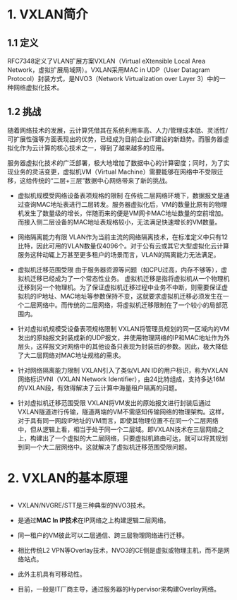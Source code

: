 # 1. VXLAN简介

## 1.1 定义

RFC7348定义了VLAN扩展方案VXLAN（Virtual eXtensible Local Area Network，虚拟扩展局域网）。VXLAN采用MAC in UDP（User Datagram Protocol）封装方式，是NVO3（Network  Virtualization over Layer 3）中的一种网络虚拟化技术。

## 1.2 挑战

随着网络技术的发展，云计算凭借其在系统利用率高、人力/管理成本低、灵活性/可扩展性强等方面表现出的优势，已经成为目前企业IT建设的新趋势。而服务器虚拟化作为云计算的核心技术之一，得到了越来越多的应用。

服务器虚拟化技术的广泛部署，极大地增加了数据中心的计算密度；同时，为了实现业务的灵活变更，虚拟机VM（Virtual Machine）需要能够在网络中不受限迁移，这给传统的“二层+三层”数据中心网络带来了新的挑战。

* 虚拟机规模受网络设备表项规格的限制
  在传统二层网络环境下，数据报文是通过查询MAC地址表进行二层转发。服务器虚拟化后，VM的数量比原有的物理机发生了数量级的增长，伴随而来的便是VM网卡MAC地址数量的空前增加。而接入侧二层设备的MAC地址表规格较小，无法满足快速增长的VM数量。

* 网络隔离能力有限
  VLAN作为当前主流的网络隔离技术，在标准定义中只有12比特，因此可用的VLAN数量仅4096个。对于公有云或其它大型虚拟化云计算服务这种动辄上万甚至更多租户的场景而言，VLAN的隔离能力无法满足。

* 虚拟机迁移范围受限
  由于服务器资源等问题（如CPU过高，内存不够等），虚拟机迁移已经成为了一个常态性业务。
  虚拟机迁移是指将虚拟机从一个物理机迁移到另一个物理机。为了保证虚拟机迁移过程中业务不中断，则需要保证虚拟机的IP地址、MAC地址等参数保持不变，这就要求虚拟机迁移必须发生在一个二层网络中。而传统的二层网络，将虚拟机迁移限制在了一个较小的局部范围内。

* 针对虚拟机规模受设备表项规格限制
  VXLAN将管理员规划的同一区域内的VM发出的原始报文封装成新的UDP报文，并使用物理网络的IP和MAC地址作为外层头，这样报文对网络中的其他设备只表现为封装后的参数。因此，极大降低了大二层网络对MAC地址规格的需求。

* 针对网络隔离能力限制
  VXLAN引入了类似VLAN ID的用户标识，称为VXLAN网络标识VNI（VXLAN Network Identifier），由24比特组成，支持多达16M的VXLAN段，有效得解决了云计算中海量租户隔离的问题。

* 针对虚拟机迁移范围受限
  VXLAN将VM发出的原始报文进行封装后通过VXLAN隧道进行传输，隧道两端的VM不需感知传输网络的物理架构。这样，对于具有同一网段IP地址的VM而言，即使其物理位置不在同一个二层网络中，但从逻辑上看，相当于处于同一个二层域。即VXLAN技术在三层网络之上，构建出了一个虚拟的大二层网络，只要虚拟机路由可达，就可以将其规划到同一个大二层网络中。这就解决了虚拟机迁移范围受限问题。

# 2. VXLAN的基本原理

<img src="http://123.57.190.49:12121/api/image/02LHZP6F.png" title="" alt="" data-align="center">

* VXLAN/NVGRE/STT是三种典型的NVO3技术。

* 是通过**MAC In IP技术**在IP网络之上构建逻辑二层网络。

* 同一租户的VM彼此可以二层通信、跨三层物理网络进行迁移。

* 相比传统L2 VPN等Overlay技术，NVO3的CE侧是虚拟或物理主机，而不是网络站点。

* 此外主机具有可移动性。

* 目前，一般是IT厂商主导，通过服务器的Hypervisor来构建Overlay网络。





